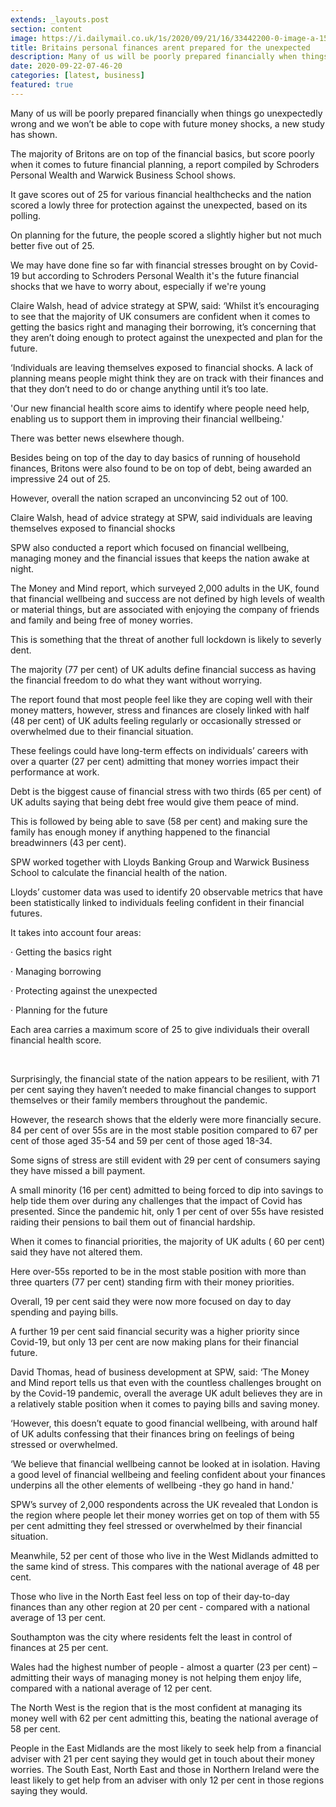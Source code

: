 ```yaml
---
extends: _layouts.post
section: content
image: https://i.dailymail.co.uk/1s/2020/09/21/16/33442200-0-image-a-15_1600702231648.jpg 
title: Britains personal finances arent prepared for the unexpected 
description: Many of us will be poorly prepared financially when things go unexpectedly wrong and we wont be able to cope with future money shocks, a new study has shown. 
date: 2020-09-22-07-46-20 
categories: [latest, business] 
featured: true 
--- 
```

Many of us will be poorly prepared financially when things go unexpectedly wrong and we won’t be able to cope with future money shocks, a new study has shown.

The majority of Britons are on top of the financial basics, but score poorly when it comes to future financial planning, a report compiled by Schroders Personal Wealth and Warwick Business School shows.

It gave scores out of 25 for various financial healthchecks and the nation scored a lowly three for protection against the unexpected, based on its polling.

On planning for the future, the people scored a slightly higher but not much better five out of 25.

We may have done fine so far with financial stresses brought on by Covid-19 but according to Schroders Personal Wealth it's the future financial shocks that we have to worry about, especially if we're young 

Claire Walsh, head of advice strategy at SPW, said: ‘Whilst it’s encouraging to see that the majority of UK consumers are confident when it comes to getting the basics right and managing their borrowing, it’s concerning that they aren’t doing enough to protect against the unexpected and plan for the future.

‘Individuals are leaving themselves exposed to financial shocks. A lack of planning means people might think they are on track with their finances and that they don’t need to do or change anything until it’s too late.

'Our new financial health score aims to identify where people need help, enabling us to support them in improving their financial wellbeing.'

There was better news elsewhere though.

Besides being on top of the day to day basics of running of household finances, Britons were also found to be on top of debt, being awarded an impressive 24 out of 25. 

However, overall the nation scraped an unconvincing 52 out of 100.

Claire Walsh, head of advice strategy at SPW, said individuals are leaving themselves exposed to financial shocks

SPW also conducted a report which focused on financial wellbeing, managing money and the financial issues that keeps the nation awake at night.

The Money and Mind report, which surveyed 2,000 adults in the UK, found that financial wellbeing and success are not defined by high levels of wealth or material things, but are associated with enjoying the company of friends and family and being free of money worries.

This is something that the threat of another full lockdown is likely to severly dent. 

The majority (77 per cent) of UK adults define financial success as having the financial freedom to do what they want without worrying.

The report found that most people feel like they are coping well with their money matters, however, stress and finances are closely linked with half (48 per cent) of UK adults feeling regularly or occasionally stressed or overwhelmed due to their financial situation.

These feelings could have long-term effects on individuals’ careers with over a quarter (27 per cent) admitting that money worries impact their performance at work.

Debt is the biggest cause of financial stress with two thirds (65 per cent) of UK adults saying that being debt free would give them peace of mind.

This is followed by being able to save (58 per cent) and making sure the family has enough money if anything happened to the financial breadwinners (43 per cent).

SPW worked together with Lloyds Banking Group and Warwick Business School to calculate the financial health of the nation.

 Lloyds’ customer data was used to identify 20 observable metrics that have been statistically linked to individuals feeling confident in their financial futures.

It takes into account four areas:

· Getting the basics right

· Managing borrowing

· Protecting against the unexpected

· Planning for the future

Each area carries a maximum score of 25 to give individuals their overall financial health score.

 

Surprisingly, the financial state of the nation appears to be resilient, with 71 per cent saying they haven’t needed to make financial changes to support themselves or their family members throughout the pandemic.

However, the research shows that the elderly were more financially secure. 84 per cent of over 55s are in the most stable position compared to 67 per cent of those aged 35-54 and 59 per cent of those aged 18-34.

Some signs of stress are still evident with 29 per cent of consumers saying they have missed a bill payment.

A small minority (16 per cent) admitted to being forced to dip into savings to help tide them over during any challenges that the impact of Covid has presented. Since the pandemic hit, only 1 per cent of over 55s have resisted raiding their pensions to bail them out of financial hardship.

When it comes to financial priorities, the majority of UK adults ( 60 per cent) said they have not altered them. 

Here over-55s reported to be in the most stable position with more than three quarters (77 per cent) standing firm with their money priorities.

Overall, 19 per cent said they were now more focused on day to day spending and paying bills. 

A further 19 per cent said financial security was a higher priority since Covid-19, but only 13 per cent are now making plans for their financial future.

David Thomas, head of business development at SPW, said: ‘The Money and Mind report tells us that even with the countless challenges brought on by the Covid-19 pandemic, overall the average UK adult believes they are in a relatively stable position when it comes to paying bills and saving money.

‘However, this doesn’t equate to good financial wellbeing, with around half of UK adults confessing that their finances bring on feelings of being stressed or overwhelmed.

‘We believe that financial wellbeing cannot be looked at in isolation. Having a good level of financial wellbeing and feeling confident about your finances underpins all the other elements of wellbeing -they go hand in hand.'

SPW’s survey of 2,000 respondents across the UK revealed that London is the region where people let their money worries get on top of them with 55 per cent admitting they feel stressed or overwhelmed by their financial situation.

Meanwhile, 52 per cent of those who live in the West Midlands admitted to the same kind of stress. This compares with the national average of 48 per cent.

Those who live in the North East feel less on top of their day-to-day finances than any other region at 20 per cent - compared with a national average of 13 per cent. 

Southampton was the city where residents felt the least in control of finances at 25 per cent.

Wales had the highest number of people - almost a quarter (23 per cent) – admitting their ways of managing money is not helping them enjoy life, compared with a national average of 12 per cent.

The North West is the region that is the most confident at managing its money well with 62 per cent admitting this, beating the national average of 58 per cent.

People in the East Midlands are the most likely to seek help from a financial adviser with 21 per cent saying they would get in touch about their money worries. The South East, North East and those in Northern Ireland were the least likely to get help from an adviser with only 12 per cent in those regions saying they would.

